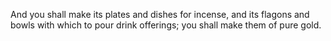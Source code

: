 And you shall make its plates and dishes for incense, and its flagons and bowls with which to pour drink offerings; you shall make them of pure gold.

